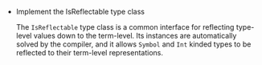 * Implement the IsReflectable type class

  The `IsReflectable` type class is a common interface for reflecting
  type-level values down to the term-level. Its instances are
  automatically solved by the compiler, and it allows `Symbol` and `Int`
  kinded types to be reflected to their term-level representations.
